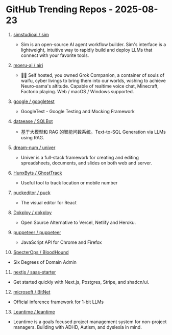 # GitHub Trending Repos - 2025-08-23

1. [simstudioai /    sim](https://github.com/simstudioai/sim)
   - Sim is an open-source AI agent workflow builder. Sim's interface is a lightweight, intuitive way to rapidly build and deploy LLMs that connect with your favorite tools.

2. [moeru-ai /    airi](https://github.com/moeru-ai/airi)
   - 💖🧸 Self hosted, you owned Grok Companion, a container of souls of waifu, cyber livings to bring them into our worlds, wishing to achieve Neuro-sama's altitude. Capable of realtime voice chat, Minecraft, Factorio playing. Web / macOS / Windows supported.

3. [google /    googletest](https://github.com/google/googletest)
   - GoogleTest - Google Testing and Mocking Framework

4. [dataease /    SQLBot](https://github.com/dataease/SQLBot)
   - 基于大模型和 RAG 的智能问数系统。Text-to-SQL Generation via LLMs using RAG.

5. [dream-num /    univer](https://github.com/dream-num/univer)
   - Univer is a full-stack framework for creating and editing spreadsheets, documents, and slides on both web and server.

6. [HunxByts /    GhostTrack](https://github.com/HunxByts/GhostTrack)
   - Useful tool to track location or mobile number

7. [puckeditor /    puck](https://github.com/puckeditor/puck)
   - The visual editor for React

8. [Dokploy /    dokploy](https://github.com/Dokploy/dokploy)
   - Open Source Alternative to Vercel, Netlify and Heroku.

9. [puppeteer /    puppeteer](https://github.com/puppeteer/puppeteer)
   - JavaScript API for Chrome and Firefox

10. [SpecterOps /    BloodHound](https://github.com/SpecterOps/BloodHound)
   - Six Degrees of Domain Admin

11. [nextjs /    saas-starter](https://github.com/nextjs/saas-starter)
   - Get started quickly with Next.js, Postgres, Stripe, and shadcn/ui.

12. [microsoft /    BitNet](https://github.com/microsoft/BitNet)
   - Official inference framework for 1-bit LLMs

13. [Leantime /    leantime](https://github.com/Leantime/leantime)
   - Leantime is a goals focused project management system for non-project managers. Building with ADHD, Autism, and dyslexia in mind.

